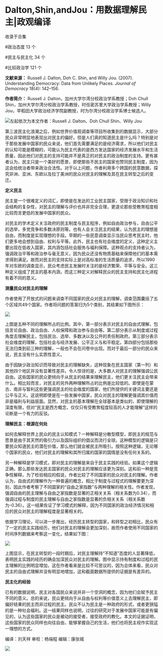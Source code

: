 # Dalton,Shin,andJou：用数据理解民主|政观编译


收录于合集

#政治态度 13 个

#民主与民主化 34 个

#比较政治学 121 个

**文献来源：** Russell J. Dalton, Doh C. Shin, and Willy Jou. (2007). Understanding
Democracy: Data from Unlikely Places. _Journal of Democracy_ 18(4): 142–156.  

  

 **作者简介：** Russell J. Dalton，加州大学尔湾分校政治学系教授；Doh Chull
Shin，加州大学尔湾分校政治学系教授，时任密苏里大学政治学系教授；Willy Jou，早稻田大学政治经济学院副教授，时为尔湾分校政治学系博士候选人。

![](/images/170/2.png)左起依次为本文作者：Russell J. Dalton、Doh Chull Shin、Willy Jou

第三波民主化浪潮之后，例如世界价值观调查等项目所收集到的数据显示，大部分民众非常明显地表现出对民主的偏好。但是人们真的知道民主是什么吗？特别是对于那些发展中国家的民众来说，他们首先需要满足的是经济需求，所以他们对民主的认知可能是模糊的，可能认为民主代表的是西方发达国家的经济发展水平和生活质量，因此他们对民主的支持可能并不是真正的对民主的政治制度的支持。更有甚者认为，民主只是一个美好的愿景，即使那些不民主的国家也赞同民主制度，因为这会给统治者带来政治合法性。对于以上问题，作者利用多个跨国的民意数据，探究非洲、亚洲、东欧以及拉丁美洲的民众对民主的理解及其在民主转型之后的变迁。

  

 **定义民主**

民主是一个很难定义的词汇，即使是在发达的工业民主国家，受限于政治知识和社会结构的复杂性，对民主的理解与评价也并非完全合理，更遑论那些受教育程度相比较而言更低的发展中国家的民众。

  

对民主的学术定义关注政府的民主制度与民主程序，例如自由政治参与，自由公平的选举，多党竞争和多数决原则等。也有人会关注民主的结果，认为民主的理想是自由，而制度是实现理想的手段。早期的一些民意调查显示当民众思考民主时，他们更多地会想到自由、权利与平等。此外，民主也有社会维度的定义，这种定义主要出现在低收入国家，其内涵包括社会服务与福利保障。这种观点的支持者认为，强调政治平等和政治参与毫无意义，因为民众还没有物质基础来保障他们的基本需求得到满足。故而对民主的支持实际上是对高标准的生活质量的追求，所以1990年对东欧的调查显示，民众考虑民主发展时关注的是经济繁荣、平等与安全。这三种定义组成了民主的基本内涵，而这三种定义对解释民众的民主支持和民主化进程有着不同的意义。

  

 **测量民众对民主的理解**

作者使用了开放式的问题来调查不同国家的民众对民主的理解，调查范围囊括了五个区域共49个国家。作者将问题的答案归为5个类别，其结果如下图所示：

![](/images/170/3.png)

上图是五种不同的理解所占的比例。其中，第一部分表示对民主的自由式理解，包括言论自由、政治自由、人权保障和政治参与自由等。第二部分表示从制度或过程角度去理解民主，包括民治、选举、多数决以及公开的责任制政府。第三部分表示社会维度的理解，包括社会与经济发展、公平正义与和平稳定。第四部分包括那些无法归类到前三种的理解，一般也不会在问卷中出现。而对于最后一部分的民众来说，民主没有什么实质性意义。

  

由于因缺少政治知识而导致对民主的理解缺失，这种现象在民主国家（第一列）和其他四个地区并没有显著性差异。令人惊讶的是，大多数人对民主的理解强调公民自由。这些国家的民众更倾向于从民主的结果来理解民主，他们更关注民主会带来什么。相比较而言，对民主的另外两种理解所占的比例是比较低的。即使是在蒙古、南非与智利这些更强调民主的社会维度的国家，他们所提供的关键词主要还是公平与正义。这说明即使是在一些发展中国家，民众对民主的理解更强调其价值而非是福利与利益层面。显然，对民主的基本理解在全球基本是类似的，即使理解的深度有限，但对“民主是西方概念，仅仅只有受教育程度较高的人才能理解”这样的论断是一个有力的反驳。

  

 **理解民主：根源在何处**

如何去解释世界上民众的民主认知模式？一种解释是分散型模型，即民主的规范与愿景是由于其天然的吸引力以及国际组织的倡议而流行全球。这种模型的逻辑是只要民众知道民主的潜在价值，那么他们就会被民主所吸引。按照这种逻辑，无论哪个国家的民众，他们对民主的理解和其所归属的国家的国情是没有任何关系的。

  

另一种解释是学习模式，即对民主的理解是来自于民主实践的经验。如果这个逻辑正确，那么那些发达民主国家的民众对民主的理解应该更为深刻。这和前一种是竞争性解释，为了检验相应的假说，作者比较了不同国家的民众对民主的理解。作者认为，自由式的理解作为一种普遍的概念，相比于制度与过程式的理解要更为深刻，因此作者考察了不同国家的“自由之家指数”与两种理解的相关性。作者发现，强调自由的民主理解与自由之家指数是显著的正相关关系（相关系数为0.34），而强调过程与制度的民主理解与自由之家指数是显著的负相关关系（相关系数为-0.36）。这一结果佐证了学习模式的解释，因为不同国家的政治经济情况和相应的民众对民主的理解程度是显著相关的。

  

依据学习理论，可以进一步推出，经历民主转型的国家，和转型之初相比，民众有了一定的民主实践经历，他们对民主的理解会更加深刻，故而作者使用不同国家的时间序列数据来考察这一变化，结果如下图：

![](/images/170/4.png)

上图显示，在民主转型的一段时期后，对民主理解持“不知道”态度的人显著降低，表明民主实践的经历的确会加深民众对民主的理解。图中显示持有制度和过程的民主理解的比例明显增加，这在作者看来是比较不可思议的，因为总体来看，民众对民主的自由式理解并没有明显地增加，这和截面数据所提供的证据是有差异的。  

  

 **民主化的经验**

已有的数据说明，民主对各国民众来说并非一个空洞的概念，因为他们会赋予民主不同的意义。总的来说，民众更倾向于从自由与权利等价值意义上去理解民主，即偏好结果的民主而非过程的民主。民众不认为民主是一种政府的形式，或者更狭隘的是一种社会福利。这一结果同样也说明，过往的研究对于发展中国家可能是有偏见的，认为这些国家的民众是被动的接受者，接受政府的教化。本文的证据证明，这些国家的民众同样也向往自由，能够掌握自己的生活，他们也将民主视作实现这一理想的方式。

编译：刘天祥 审校：杨端程 编辑：康张城

  

![](/images/170/5.jpeg)

  

